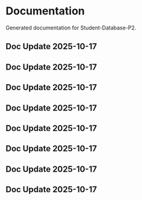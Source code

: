 # Documentation

Generated documentation for Student-Database-P2.

## Doc Update 2025-10-17

## Doc Update 2025-10-17

## Doc Update 2025-10-17

## Doc Update 2025-10-17

## Doc Update 2025-10-17

## Doc Update 2025-10-17

## Doc Update 2025-10-17

## Doc Update 2025-10-17

